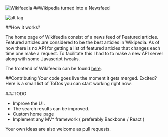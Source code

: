![Wikifeedia](https://raw.githubusercontent.com/hackerkid/Wikifeedia/gh-pages/images/wikifeedia.png) 
##Wikipedia turned into a Newsfeed

![alt tag](https://raw.githubusercontent.com/hackerkid/Wikifeedia/gh-pages/images/gif.gif)

##How it works?

The home page of Wikifeedia consist of a news feed of Featured articles. Featured articles are considered to be the best articles in Wikipedia. As of now there is no API for getting a list of featured articles that changes each time one make a request. To facilitate this I had to to make a new API server along with some Javascript tweaks.

The frontend of Wikifeedia can be found [here](https://github.com/hackerkid/Wikifeedia).

##Contributing
Your code goes live the moment it gets merged. Excited? Here is a small list of ToDos you can start working right now. 

###TODO
* Improve the UI.
* The search results can be improved.
* Custom home page
* Implement any MV* framework ( preferably Backbone / React )

Your own ideas are also welcome as pull requests. 
